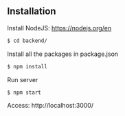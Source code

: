 

## Installation
Install NodeJS: https://nodejs.org/en

```sh
$ cd backend/
```

Install all the packages in package.json
```sh
$ npm install
```

Run server
```sh
$ npm start
```

Access: http://localhost:3000/
